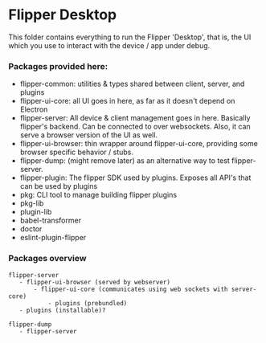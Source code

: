 # Flipper Desktop

This folder contains everything to run the Flipper 'Desktop', that is, the UI which you use to interact with the device / app under debug.

### Packages provided here:

* flipper-common: utilities & types shared between client, server, and plugins
* flipper-ui-core: all UI goes in here, as far as it doesn't depend on Electron
* flipper-server: All device & client management goes in here. Basically flipper's backend. Can be connected to over websockets. Also, it can serve a browser version of the UI as well.
* flipper-ui-browser: thin wrapper around flipper-ui-core, providing some browser specific behavior / stubs.
* flipper-dump: (might remove later) as an alternative way to test flipper-server.
* flipper-plugin: The flipper SDK used by plugins. Exposes all API's that can be used by plugins
* pkg: CLI tool to manage building flipper plugins
* pkg-lib
* plugin-lib
* babel-transformer
* doctor
* eslint-plugin-flipper

### Packages overview

```
flipper-server
   - flipper-ui-browser (served by webserver)
       - flipper-ui-core (communicates using web sockets with server-core)
           - plugins (prebundled)
   - plugins (installable)?

flipper-dump
   - flipper-server
```
